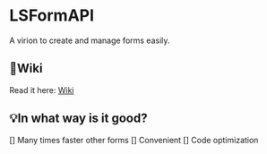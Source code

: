 # LSFormAPI
A virion to create and manage forms easily.

## 📖Wiki
<a>Read it here: </a> <a href="https://github.com/LootSpace369/LSFormAPI/wiki">Wiki</a>

## 💡In what way is it good?
[] Many times faster other forms
[] Convenient
[] Code optimization

